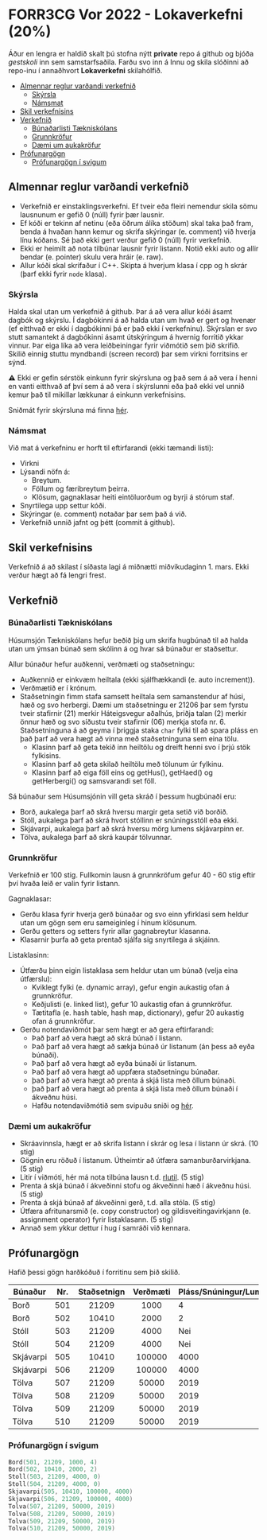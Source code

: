 # FORR3CG Vor 2022 - Lokaverkefni (20%)

Áður en lengra er haldið skalt þú stofna nýtt **private** repo á github og bjóða *gestskoli* inn sem samstarfsaðila. Farðu svo inn á Innu og skila slóðinni að repo-inu í annaðhvort **Lokaverkefni** skilahólfið.


  - [Almennar reglur varðandi verkefnið](#almennar-reglur-varðandi-verkefnið)
    - [Skýrsla](#skýrsla)
    - [Námsmat](#námsmat)
  - [Skil verkefnisins](#skil-verkefnisins)
  - [Verkefnið](#verkefnið)
    - [Búnaðarlisti Tækniskólans](#búnaðarlisti-tækniskólans)
    - [Grunnkröfur](#grunnkröfur)
    - [Dæmi um aukakröfur](#dæmi-um-aukakröfur)
  - [Prófunargögn](#prófunargögn)
    - [Prófunargögn í svigum](#prófunargögn-í-svigum)

## Almennar reglur varðandi verkefnið

- Verkefnið er einstaklingsverkefni. Ef tveir eða fleiri nemendur skila sömu lausnunum er gefið 0 (núll) fyrir þær lausnir.
- Ef kóði er tekinn af netinu (eða öðrum álíka stöðum) skal taka það fram, benda á hvaðan hann kemur og skrifa skýringar (e. comment) við hverja línu kóðans. Sé það ekki gert verður gefið 0 (núll) fyrir verkefnið.
- Ekki er heimilt að nota tilbúnar lausnir fyrir listann. Notið ekki auto og allir bendar (e. pointer) skulu vera hráir (e. raw).
- Allur kóði skal skrifaður í C++. Skipta á hverjum klasa í cpp og h skrár (þarf ekki fyrir `node` klasa).
  
### Skýrsla

Halda skal utan um verkefnið á github. Þar á að vera allur kóði ásamt dagbók og skýrslu. Í dagbókinni á að halda utan um hvað er gert og hvenær (ef eitthvað er ekki í dagbókinni þá er það ekki í verkefninu). Skýrslan er svo stutt samantekt á dagbókinni ásamt útskýringum á hvernig forritið ykkar vinnur. Þar eiga líka að vera leiðbeiningar fyrir viðmótið sem þið skrifið. Skilið einnig stuttu myndbandi (screen record) þar sem virkni forritsins er sýnd.

:warning: Ekki er gefin sérstök einkunn fyrir skýrsluna og það sem á að vera í henni en vanti eitthvað af því sem á að vera í skýrslunni eða það ekki vel unnið kemur það til mikillar lækkunar á einkunn verkefnisins.

Sniðmát fyrir skýrsluna má finna [hér](./snidmat.md).

### Námsmat

Við mat á verkefninu er horft til eftirfarandi (ekki tæmandi listi):
- Virkni
- Lýsandi nöfn á:
  - Breytum.
  - Föllum og færibreytum þeirra.
  - Klösum, gagnaklasar heiti eintöluorðum og byrji á stórum staf.
- Snyrtilega upp settur kóði.
- Skýringar (e. comment) notaðar þar sem það á við.
- Verkefnið unnið jafnt og þétt (commit á github).

## Skil verkefnisins

Verkefnið á að skilast í síðasta lagi á miðnætti miðvikudaginn 1. mars. Ekki verður hægt að fá lengri frest.

## Verkefnið

### Búnaðarlisti Tækniskólans

Húsumsjón Tækniskólans hefur beðið þig um skrifa hugbúnað til að halda utan um ýmsan búnað sem skólinn á og hvar sá búnaður er staðsettur. 

Allur búnaður hefur auðkenni, verðmæti og staðsetningu:
- Auðkennið er einkvæm heiltala (ekki sjálfhækkandi (e. auto increment)).
- Verðmætið er í krónum.
- Staðsetningin fimm stafa samsett heiltala sem samanstendur af húsi, hæð og svo herbergi. Dæmi um staðsetningu er 21206 þar sem fyrstu tveir stafirnir (21) merkir Háteigsvegur aðalhús, þriðja talan (2) merkir önnur hæð og svo síðustu tveir stafirnir (06) merkja stofa nr. 6. Staðsetninguna á að geyma í þriggja staka `char` fylki til að spara pláss en það þarf að vera hægt að vinna með staðsetninguna sem eina tölu.
  - Klasinn þarf að geta tekið inn heiltölu og dreift henni svo í þrjú stök fylkisins.
  - Klasinn þarf að geta skilað heiltölu með tölunum úr fylkinu.
  - Klasinn þarf að eiga föll eins og getHus(), getHaed() og getHerbergi() og samsvarandi set föll.

Sá búnaður sem Húsumsjónin vill geta skráð í þessum hugbúnaði eru:
  - Borð, aukalega þarf að skrá hversu margir geta setið við borðið.
  - Stóll, aukalega þarf að skrá hvort stóllinn er snúningsstóll eða ekki.
  - Skjávarpi, aukalega þarf að skrá hversu mörg lumens skjávarpinn er.
  - Tölva, aukalega þarf að skrá kaupár tölvunnar.

### Grunnkröfur

Verkefnið er 100 stig. Fullkomin lausn á grunnkröfum gefur 40 - 60 stig eftir því hvaða leið er valin fyrir listann.

Gagnaklasar:

- Gerðu klasa fyrir hverja gerð búnaðar og svo einn yfirklasi sem heldur utan um gögn sem eru sameiginleg í hinum klösunum.
- Gerðu getters og setters fyrir allar gagnabreytur klasanna. 
- Klasarnir þurfa að geta prentað sjálfa sig snyrtilega á skjáinn.

Listaklasinn:

- Útfærðu þinn eigin listaklasa sem heldur utan um búnað (velja eina útfærslu):
  - Kviklegt fylki (e. dynamic array), gefur engin aukastig ofan á grunnkröfur.
  - Keðjulisti (e. linked list), gefur 10 aukastig ofan á grunnkröfur.
  - Tætitafla (e. hash table, hash map, dictionary), gefur 20 aukastig ofan á grunnkröfur.
- Gerðu notendaviðmót þar sem hægt er að gera eftirfarandi:
  - Það þarf að vera hægt að skrá búnað í listann.
  - Það þarf að vera hægt að sækja búnað úr listanum (án þess að eyða búnaði).
  - Það þarf að vera hægt að eyða búnaði úr listanum.
  - Það þarf að vera hægt að uppfæra staðsetningu búnaðar.
  - það þarf að vera hægt að prenta á skjá lista með öllum búnaði.
  - það þarf að vera hægt að prenta á skjá lista með öllum búnaði í ákveðnu húsi.
  - Hafðu notendaviðmótið sem svipuðu sniði og [hér](https://gist.github.com/gestskoli/b407cf29d8d3852e0fc0146aead12e61).

### Dæmi um aukakröfur

- Skráavinnsla, hægt er að skrifa listann í skrár og lesa í listann úr skrá. (10 stig)
- Gögnin eru röðuð í listanum. Útheimtir að útfæra samanburðarvirkjana. (5 stig)
- Litir í viðmóti, hér má nota tilbúna lausn t.d. [rlutil](https://github.com/tapio/rlutil). (5 stig)
- Prenta á skjá búnað í ákveðinni stofu og ákveðinni hæð í ákveðnu húsi. (5 stig)
- Prenta á skjá búnað af ákveðinni gerð, t.d. alla stóla. (5 stig)
- Útfæra afritunarsmið (e. copy constructor) og gildisveitingavirkjann (e. assignment operator) fyrir listaklasann. (5 stig)
- Annað sem ykkur dettur í hug í samráði við kennara.

## Prófunargögn

Hafið þessi gögn harðkóðuð í forritinu sem þið skilið.

Búnaður | Nr. | Staðsetnign | Verðmæti | Pláss/Snúningur/Lumens/Kaupár
--- | --- | :-: | :-: | ---
Borð | 501 | 21209 | 1000 | 4
Borð | 502 | 10410 | 2000 | 2
Stóll | 503 | 21209 | 4000 | Nei
Stóll | 504 | 21209 | 4000 | Nei
Skjávarpi | 505 | 10410 | 100000 | 4000
Skjávarpi | 506 | 21209 | 100000 | 4000
Tölva | 507 | 21209 | 50000 | 2019
Tölva | 508 | 21209 | 50000 | 2019
Tölva | 509 | 21209 | 50000 | 2019
Tölva | 510 | 21209 | 50000 | 2019

### Prófunargögn í svigum

```c++
Bord(501, 21209, 1000, 4)
Bord(502, 10410, 2000, 2)
Stoll(503, 21209, 4000, 0)
Stoll(504, 21209, 4000, 0)
Skjavarpi(505, 10410, 100000, 4000)
Skjavarpi(506, 21209, 100000, 4000)
Tolva(507, 21209, 50000, 2019)
Tolva(508, 21209, 50000, 2019)
Tolva(509, 21209, 50000, 2019)
Tolva(510, 21209, 50000, 2019)
```
